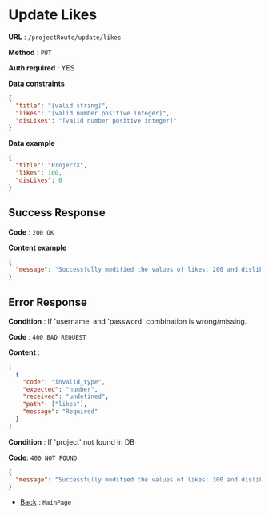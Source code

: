 # Update Likes

**URL** : `/projectRoute/update/likes`

**Method** : `PUT`

**Auth required** : YES

**Data constraints**

```json
{
  "title": "[valid string]",
  "likes": "[valid number positive integer]",
  "disLikes": "[valid number positive integer]"
}
```

**Data example**

```json
{
  "title": "ProjectX",
  "likes": 100,
  "disLikes": 0
}
```

## Success Response

**Code** : `200 OK`

**Content example**

```json
{
  "message": "Successfully modified the values of likes: 200 and dislikes: 0"
}
```

## Error Response

**Condition** : If 'username' and 'password' combination is wrong/missing.

**Code** : `400 BAD REQUEST`

**Content** :

```json
[
  {
    "code": "invalid_type",
    "expected": "number",
    "received": "undefined",
    "path": ["likes"],
    "message": "Required"
  }
]
```

**Condition** : If 'project' not found in DB

**Code**: `400 NOT FOUND`

```json
{
  "message": "Successfully modified the values of likes: 300 and dislikes: 0"
}
```

- [Back](../../readme.md) : `MainPage`
